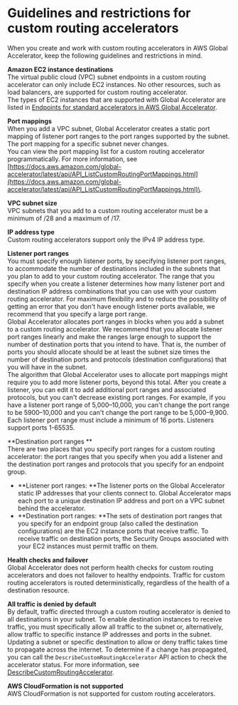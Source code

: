 # Guidelines and restrictions for custom routing accelerators<a name="about-custom-routing-guidelines"></a>

When you create and work with custom routing accelerators in AWS Global Accelerator, keep the following guidelines and restrictions in mind\.

**Amazon EC2 instance destinations**  
The virtual public cloud \(VPC\) subnet endpoints in a custom routing accelerator can only include EC2 instances\. No other resources, such as load balancers, are supported for custom routing accelerator\.  
The types of EC2 instances that are supported with Global Accelerator are listed in [Endpoints for standard accelerators in AWS Global Accelerator](about-endpoints.md)\.

**Port mappings**  
When you add a VPC subnet, Global Accelerator creates a static port mapping of listener port ranges to the port ranges supported by the subnet\. The port mapping for a specific subnet never changes\.  
You can view the port mapping list for a custom routing accelerator programmatically\. For more information, see [https://docs.aws.amazon.com/global-accelerator/latest/api/API_ListCustomRoutingPortMappings.html](https://docs.aws.amazon.com/global-accelerator/latest/api/API_ListCustomRoutingPortMappings.html)\.

**VPC subnet size**  
VPC subnets that you add to a custom routing accelerator must be a minimum of /28 and a maximum of /17\.

**IP address type**  
Custom routing accelerators support only the IPv4 IP address type\.

**Listener port ranges**  
You must specify enough listener ports, by specifying listener port ranges, to accommodate the number of destinations included in the subnets that you plan to add to your custom routing accelerator\. The range that you specify when you create a listener determines how many listener port and destination IP address combinations that you can use with your custom routing accelerator\. For maximum flexibility and to reduce the possibility of getting an error that you don't have enough listener ports available, we recommend that you specify a large port range\.   
Global Accelerator allocates port ranges in blocks when you add a subnet to a custom routing accelerator\. We recommend that you allocate listener port ranges linearly and make the ranges large enough to support the number of destination ports that you intend to have\. That is, the number of ports you should allocate should be at least the subnet size times the number of destination ports and protocols \(destination configurations\) that you will have in the subnet\.   
The algorithm that Global Accelerator uses to allocate port mappings might require you to add more listener ports, beyond this total\.
After you create a listener, you can edit it to add additional port ranges and associated protocols, but you can't decrease existing port ranges\. For example, if you have a listener port range of 5,000–10,000, you can't change the port range to be 5900–10,000 and you can't change the port range to be 5,000–9,900\.  
Each listener port range must include a minimum of 16 ports\. Listeners support ports 1\-65535\.

**Destination port ranges **  
There are two places that you specify port ranges for a custom routing accelerator: the port ranges that you specify when you add a listener and the destination port ranges and protocols that you specify for an endpoint group\.  
+ **Listener port ranges: **The listener ports on the Global Accelerator static IP addresses that your clients connect to\. Global Accelerator maps each port to a unique destination IP address and port on a VPC subnet behind the accelerator\.
+ **Destination port ranges: **The sets of destination port ranges that you specify for an endpoint group \(also called the destination configurations\) are the EC2 instance ports that receive traffic\. To receive traffic on destination ports, the Security Groups associated with your EC2 instances must permit traffic on them\.

**Health checks and failover**  
Global Accelerator does not perform health checks for custom routing accelerators and does not failover to healthy endpoints\. Traffic for custom routing accelerators is routed deterministically, regardless of the health of a destination resource\. 

**All traffic is denied by default**  
By default, traffic directed through a custom routing accelerator is denied to all destinations in your subnet\. To enable destination instances to receive traffic, you must specifically allow all traffic to the subnet or, alternatively, allow traffic to specific instance IP addresses and ports in the subnet\.    
Updating a subnet or specific destination to allow or deny traffic takes time to propagate across the internet\. To determine if a change has propagated, you can call the `DescribeCustomRoutingAccelerator` API action to check the accelerator status\. For more information, see [ DescribeCustomRoutingAccelerator](https://docs.aws.amazon.com/global-accelerator/latest/api/API_DescribeCustomRoutingAccelerator.html)\.

**AWS CloudFormation is not supported**  
AWS CloudFormation is not supported for custom routing accelerators\.